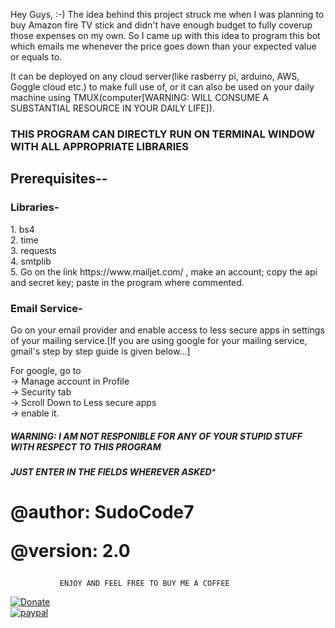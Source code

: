 Hey Guys, :-)
The idea behind this project struck me when I was planning to buy 
Amazon fire TV stick and didn't have enough budget to fully coverup those expenses on my own. So I came up
with this idea to program this bot which emails me whenever the price goes
down than your expected value or equals to.

It can be deployed on any cloud server(like rasberry pi, arduino, AWS, Goggle cloud etc.)
to make full use of, or it can also be used on your daily machine using TMUX(computer[WARNING: WILL
CONSUME A SUBSTANTIAL RESOURCE IN YOUR DAILY LIFE]).
<h3>THIS PROGRAM CAN DIRECTLY RUN ON TERMINAL WINDOW WITH ALL APPROPRIATE LIBRARIES</h3>

<h2>Prerequisites--</h2>

<h3>Libraries-</h3>
1. bs4<br/>
2. time<br/>
3. requests<br/>
4. smtplib<br/>
5. Go on the link https://www.mailjet.com/ , make an account; copy the api and secret key; paste in the program where commented.

<h3>Email Service-</h3>
Go on your email provider and enable access to less secure apps in settings of your mailing
service.[If you are using google for your mailing service, gmail's step by step guide is given below...]

For google, go to <br/>-> Manage account in Profile<br/> -> Security tab<br/> -> Scroll
Down to Less secure apps<br/> -> enable it.

##### WARNING: I AM NOT RESPONIBLE FOR ANY OF YOUR STUPID STUFF WITH RESPECT TO THIS PROGRAM


*************JUST ENTER IN THE FIELDS WHEREVER ASKED**************
                 

<h1>@author: SudoCode7 
  
@version: 2.0</h1>

               ENJOY AND FEEL FREE TO BUY ME A COFFEE
             
        
[![Donate](https://img.shields.io/badge/Donate-PayPal-green.svg)](https://www.paypal.me/SudoCode7)        
[![paypal](https://www.paypalobjects.com/en_US/i/btn/btn_donateCC_LG.gif)](https://www.paypal.me/SudoCode7)

